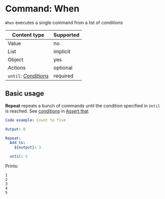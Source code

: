 # Command: When

`When` executes a single command from a list of conditions

| Content type                         | Supported |
|--------------------------------------|-----------|
| Value                                | no        |
| List                                 | implicit  |
| Object                               | yes       |
| _Actions_                            | optional  |
| `until`: _[Conditions](#Conditions)_ | required  |

## Basic usage

**Repeat** repeats a bunch of commands until the condition specified in `Until` is reached.
See [conditions](../testing/Assert%20that.md#conditions)
in [Assert that](../testing/Assert%20that.md)

```yaml script
Code example: Count to five

Output: 0

Repeat:
  Add to:
    ${output}: 1

  until: 5
```

Prints:

    1
    2
    3
    4
    5

